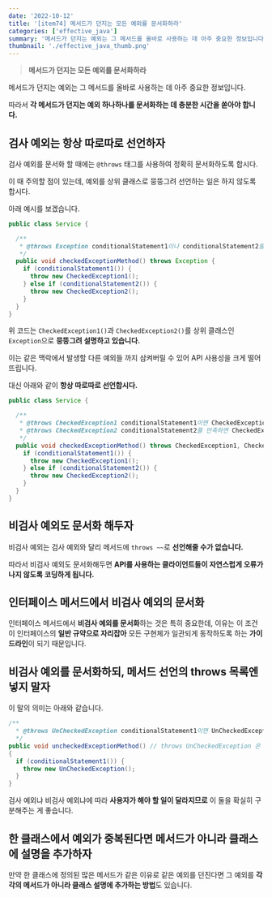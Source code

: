 ```yaml
---
date: '2022-10-12'
title: '[item74] 메서드가 던지는 모든 예외를 문서화하라'
categories: ['effective_java']
summary: '메서드가 던지는 예외는 그 메서드를 올바로 사용하는 데 아주 중요한 정보입니다.'
thumbnail: './effective_java_thumb.png'
---
```


> **메서드가 던지는 모든 예외를 문서화하라**

메서드가 던지는 예외는 그 메서드를 올바로 사용하는 데 아주 중요한 정보입니다.

따라서 **각 메서드가 던지는 예외 하나하나를 문서화하는 데 충분한 시간을 쏟아야 합니다.**

## 검사 예외는 항상 따로따로 선언하자

검사 예외를 문서화 할 때에는 `@throws` 태그를 사용하여 정확히 문서화하도록 합시다.

이 때 주의할 점이 있는데, 예외를 상위 클래스로 뭉뚱그려 선언하는 일은 하지 않도록 합시다.

아래 예시를 보겠습니다.
```java
public class Service {

  /**
   * @throws Exception conditionalStatement1이나 conditionalStatement2를 만족하면 Exception을 일으킵니다.
   */
  public void checkedExceptionMethod() throws Exception {
    if (conditionalStatement1()) {
      throw new CheckedException1();
    } else if (conditionalStatement2()) {
      throw new CheckedException2();
    }
  }
}
```

위 코드는 `CheckedException1()`과 `CheckedException2()`를 상위 클래스인 `Exception`으로 **뭉뚱그려 설명하고 있습니다.**

이는 같은 맥락에서 발생할 다른 예외들 까지 삼켜버릴 수 있어 API 사용성을 크게 떨어뜨립니다.

대신 아래와 같이 **항상 따로따로 선언합시다.**

```java
public class Service {

  /**
   * @throws CheckedException1 conditionalStatement1이면 CheckedException1을 일으킵니다.
   * @throws CheckedException2 conditionalStatement2를 만족하면 CheckedException2를 일으킵니다.
   */
  public void checkedExceptionMethod() throws CheckedException1, CheckedException2 {
    if (conditionalStatement1()) {
      throw new CheckedException1();
    } else if (conditionalStatement2()) {
      throw new CheckedException2();
    }
  }
}
```

## 비검사 예외도 문서화 해두자

비검사 예외는 검사 예외와 달리 메서드에 `throws ~~`로 **선언해줄 수가 없습니다.**

따라서 비검사 예외도 문서화해두면 **API를 사용하는 클라이언트들이 자연스럽게 오류가 나지 않도록 코딩하게 됩니다.**

## 인터페이스 메서드에서 비검사 예외의 문서화

인터페이스 메서드에서 **비검사 예외를 문서화**하는 것은 특히 중요한데, 이유는 이 조건이 인터페이스의 **일반 규약으로 자리잡아** 모든 구현체가 일관되게 동작하도록 하는 **가이드라인**이 되기 때문입니다.

## 비검사 예외를 문서화하되, 메서드 선언의 throws 목록엔 넣지 말자

이 말의 의미는 아래와 같습니다.

```java
/**
  * @throws UnCheckedException conditionalStatement1이면 UnCheckedException을 일으킵니다.
  */
public void uncheckedExceptionMethod() // throws UnCheckedException 은 하지 말자!!
{
  if (conditionalStatement1()) {
    throw new UnCheckedException();
  }
}
```

검사 예외냐 비검사 예외냐에 따라 **사용자가 해야 할 일이 달라지므로** 이 둘을 확실히 구분해주는 게 좋습니다.

## 한 클래스에서 예외가 중복된다면 메서드가 아니라 클래스에 설명을 추가하자

만약 한 클래스에 정의된 많은 메서드가 같은 이유로 같은 예외를 던진다면 그 예외를 **각각의 메서드가 아니라 클래스 설명에 추가하는 방법**도 있습니다.
